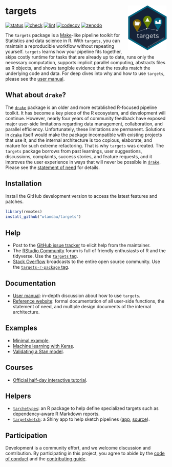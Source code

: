 
# targets <img src='man/figures/logo.png' align="right" height="139"/>

[![status](https://www.repostatus.org/badges/latest/active.svg)](https://www.repostatus.org/#active)
[![check](https://github.com/wlandau/targets/workflows/check/badge.svg)](https://github.com/wlandau/targets/actions?query=workflow%3Acheck)
[![lint](https://github.com/wlandau/targets/workflows/lint/badge.svg)](https://github.com/wlandau/targets/actions?query=workflow%3Alint)
[![codecov](https://codecov.io/gh/wlandau/targets/branch/main/graph/badge.svg?token=3T5DlLwUVl)](https://codecov.io/gh/wlandau/targets)
[![zenodo](https://zenodo.org/badge/200093430.svg)](https://zenodo.org/badge/latestdoi/200093430)

The `targets` package is a
[Make](https://www.gnu.org/software/make/)-like pipeline toolkit for
Statistics and data science in R. With `targets`, you can maintain a
reproducible workflow without repeating yourself. `targets` learns how
your pipeline fits together, skips costly runtime for tasks that are
already up to date, runs only the necessary computation, supports
implicit parallel computing, abstracts files as R objects, and shows
tangible evidence that the results match the underlying code and data.
For deep dives into why and how to use `targets`, please see the [user
manual](https://wlandau.github.io/targets-manual).

## What about `drake`?

The [`drake`](https://github.com/ropensci/drake) package is an older and
more established R-focused pipeline toolkit. It has become a key piece
of the R ecosystem, and development will continue. However, nearly four
years of community feedback have exposed major user-side limitations
regarding data management, collaboration, and parallel efficiency.
Unfortunately, these limitations are permanent. Solutions in
[`drake`](https://github.com/ropensci/drake) itself would make the
package incompatible with existing projects that use it, and the
internal architecture is too copious, elaborate, and mature for such
extreme refactoring. That is why `targets` was created. The `targets`
package borrows from past learnings, user suggestions, discussions,
complaints, success stories, and feature requests, and it improves the
user experience in ways that will never be possible in
[`drake`](https://github.com/ropensci/drake). Please see the [statement
of need](https://wlandau.github.io/targets/articles/need.html) for
details.

## Installation

Install the GitHub development version to access the latest features and
patches.

``` r
library(remotes)
install_github("wlandau/targets")
```

## Help

  - Post to the [GitHub issue
    tracker](https://github.com/wlandau/targets/issues) to elicit help
    from the maintainer.
  - The [RStudio Community](https://community.rstudio.com/) forum is
    full of friendly enthusiasts of R and the tidyverse. Use the
    [`targets` tag](https://community.rstudio.com/tag/targets).
  - [Stack Overflow](https://stackoverflow.com/) broadcasts to the
    entire open source community. Use the [`targets-r-package`
    tag](https://stackoverflow.com/questions/tagged/targets-r-package).

## Documentation

  - [User manual](https://wlandau.github.io/targets-manual): in-depth
    discussion about how to use `targets`.
  - [Reference website](https://wlandau.github.io/targets/): formal
    documentation of all user-side functions, the statement of need, and
    multiple design documents of the internal architecture.

## Examples

  - [Minimal example](https://github.com/wlandau/targets-minimal).
  - [Machine learning with
    Keras](https://github.com/wlandau/targets-keras).
  - [Validating a Stan model](https://github.com/wlandau/targets-stan).

## Courses

  - [Official half-day interactive
    tutorial](https://github.com/wlandau/targets-tutorial).

## Helpers

  - [`tarchetypes`](https://wlandau.github.io/tarchetypes): an R package
    to help define specialized targets such as dependency-aware R
    Markdown reports.
  - [`targetsketch`](https://wlandau.shinyapps.io/targetsketch): a Shiny
    app to help sketch pipelines
    ([app](https://wlandau.shinyapps.io/targetsketch),
    [source](https://github.com/wlandau/targetsketch)).

## Participation

Development is a community effort, and we welcome discussion and
contribution. By participating in this project, you agree to abide by
the [code of
conduct](https://github.com/wlandau/targets/blob/main/CODE_OF_CONDUCT.md)
and the [contributing
guide](https://github.com/wlandau/targets/blob/main/CONTRIBUTING.md).
